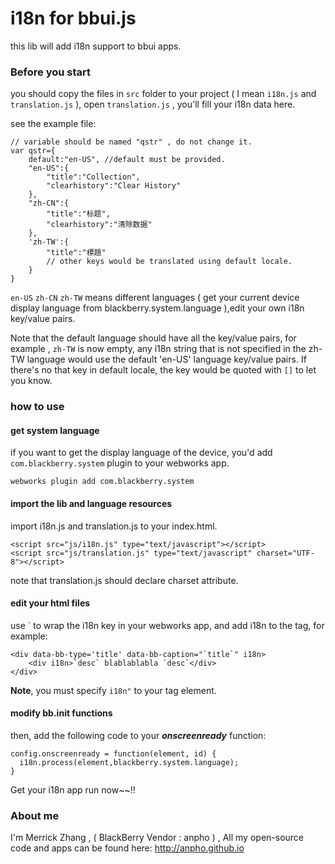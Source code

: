 i18n for bbui.js
================

this lib will add i18n support to bbui apps.

### Before you start

you should copy the files in `src` folder to your project ( I mean `i18n.js` and `translation.js` ), open `translation.js` , you'll fill your i18n data here.

see the example file:

```
// variable should be named "qstr" , do not change it.
var qstr={
    default:"en-US", //default must be provided.
    "en-US":{
        "title":"Collection",
        "clearhistory":"Clear History"
    },
    "zh-CN":{
        "title":"标题",
        "clearhistory":"清除数据"
    },
    'zh-TW':{
        "title":"標題"
        // other keys would be translated using default locale.
    }
}
```

`en-US` `zh-CN` `zh-TW` means different languages ( get your current device display language from blackberry.system.language ),edit your own i18n key/value pairs.

Note that the default language should have all the key/value pairs, for example , `zh-TW` is now empty, any i18n string that is not specified in the zh-TW language would use the default 'en-US' language key/value pairs. If there's no that key in default locale, the key would be quoted with `[]` to let you know.

### how to use


#### get system language

if you want to get the display language of the device, you'd add `com.blackberry.system` plugin to your webworks app.

```
webworks plugin add com.blackberry.system
```

#### import the lib and language resources 

import i18n.js and translation.js to your index.html.

```
<script src="js/i18n.js" type="text/javascript"></script>
<script src="js/translation.js" type="text/javascript" charset="UTF-8"></script>
```

note that translation.js should declare charset attribute.

#### edit your html files

use ` to wrap the i18n key in your webworks app, and add i18n to the tag, for example:

```
<div data-bb-type='title' data-bb-caption="`title`" i18n>
	<div i18n>`desc` blablablabla `desc`</div>
</div>
```

**Note**, you must specify `i18n"` to your tag element.

#### modify bb.init functions 

then, add the following code to your ***onscreenready*** function:

```
config.onscreenready = function(element, id) {
  i18n.process(element,blackberry.system.language);
}
```

Get your i18n app run now~~!!

### About me

I'm Merrick Zhang , ( BlackBerry Vendor : anpho ) , All my open-source code and apps can be found here: http://anpho.github.io
